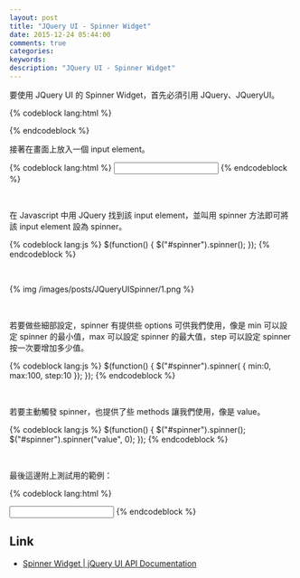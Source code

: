 ```yaml
---
layout: post
title: "JQuery UI - Spinner Widget"
date: 2015-12-24 05:44:00
comments: true
categories: 
keywords: 
description: "JQuery UI - Spinner Widget"
---
```


要使用 JQuery UI 的 Spinner Widget，首先必須引用 JQuery、JQueryUI。  

<!-- More -->

{% codeblock lang:html %}
<link rel="stylesheet" href="http://apps.bdimg.com/libs/jqueryui/1.10.4/css/jquery-ui.min.css">
<script src="http://apps.bdimg.com/libs/jquery/1.10.2/jquery.min.js"></script>
<script src="http://apps.bdimg.com/libs/jqueryui/1.10.4/jquery-ui.min.js"></script>
<link rel="stylesheet" href="jqueryui/style.css">
{% endcodeblock %}

<br/>


接著在畫面上放入一個 input element。  

{% codeblock lang:html %}
<input id="spinner">
{% endcodeblock %}

<br/>


在 Javascript 中用 JQuery 找到該 input element，並叫用 spinner 方法即可將該 input element 設為 spinner。  

{% codeblock lang:js %}
$(function() {
  $("#spinner").spinner();
});
{% endcodeblock %}

<br/>


{% img /images/posts/JQueryUISpinner/1.png %}

<br/>


若要做些細部設定，spinner 有提供些 options 可供我們使用，像是 min 可以設定  spinner 的最小值，max 可以設定 spinner 的最大值，step 可以設定 spinner 按一次要增加多少值。  

{% codeblock lang:js %}
$(function() {
  $("#spinner").spinner(
  {
      min:0,
      max:100,
      step:10
  });
});
{% endcodeblock %}

<br/>


若要主動觸發 spinner，也提供了些 methods 讓我們使用，像是 value。  

{% codeblock lang:js %}
$(function() {
  $("#spinner").spinner();
  $("#spinner").spinner("value", 0);
});
{% endcodeblock %}

<br/>


最後這邊附上測試用的範例：   

{% codeblock lang:html %}
<!doctype html>
<html lang="en">
<head>
  <link rel="stylesheet" href="http://apps.bdimg.com/libs/jqueryui/1.10.4/css/jquery-ui.min.css">
  <script src="http://apps.bdimg.com/libs/jquery/1.10.2/jquery.min.js"></script>
  <script src="http://apps.bdimg.com/libs/jqueryui/1.10.4/jquery-ui.min.js"></script>
  <link rel="stylesheet" href="jqueryui/style.css">
  <script>
  $(function() {
    $("#spinner").spinner(
    {
    	min:0,
        max:100,
        step:10
    });
    $("#spinner").spinner("value", 0);
  });
  </script>
</head>
<body>

<input id="spinner">

</body>
</html>     
{% endcodeblock %}


Link
----
* [Spinner Widget | jQuery UI API Documentation](http://api.jqueryui.com/spinner/#event-change)
